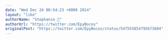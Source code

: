 ```yaml
---
date: "Wed Dec 24 00:54:23 +0000 2014"
layout: "like"
authorName: "Stephanie 🌹"
authorUrl: "https://twitter.com/EpyBocos"
originalPost: "https://twitter.com/EpyBocos/status/547555854795673604"
---
```

